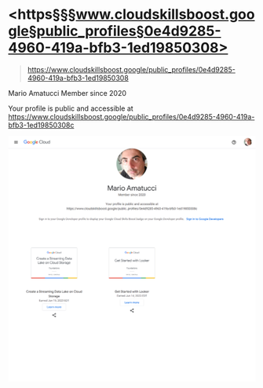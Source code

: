
# <https§§§www.cloudskillsboost.google§public_profiles§0e4d9285-4960-419a-bfb3-1ed19850308>
> <https://www.cloudskillsboost.google/public_profiles/0e4d9285-4960-419a-bfb3-1ed19850308>

Mario Amatucci
Member since 2020

Your profile is public and accessible at
https://www.cloudskillsboost.google/public_profiles/0e4d9285-4960-419a-bfb3-1ed19850308c

![](1686829330212.png)
